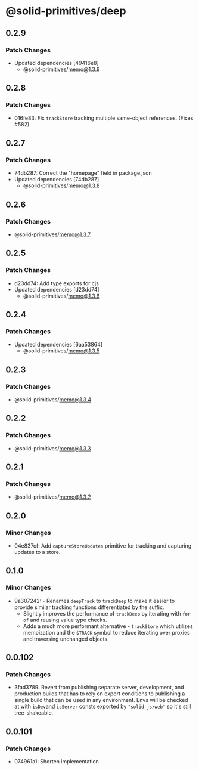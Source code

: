 # @solid-primitives/deep

## 0.2.9

### Patch Changes

- Updated dependencies [49416e8]
  - @solid-primitives/memo@1.3.9

## 0.2.8

### Patch Changes

- 016fe83: Fix `trackStore` tracking multiple same-object references. (Fixes #582)

## 0.2.7

### Patch Changes

- 74db287: Correct the "homepage" field in package.json
- Updated dependencies [74db287]
  - @solid-primitives/memo@1.3.8

## 0.2.6

### Patch Changes

- @solid-primitives/memo@1.3.7

## 0.2.5

### Patch Changes

- d23dd74: Add type exports for cjs
- Updated dependencies [d23dd74]
  - @solid-primitives/memo@1.3.6

## 0.2.4

### Patch Changes

- Updated dependencies [6aa53864]
  - @solid-primitives/memo@1.3.5

## 0.2.3

### Patch Changes

- @solid-primitives/memo@1.3.4

## 0.2.2

### Patch Changes

- @solid-primitives/memo@1.3.3

## 0.2.1

### Patch Changes

- @solid-primitives/memo@1.3.2

## 0.2.0

### Minor Changes

- 04e837cf: Add `captureStoreUpdates` primitive for tracking and capturing updates to a store.

## 0.1.0

### Minor Changes

- 9a307242: - Renames `deepTrack` to `trackDeep` to make it easier to provide similar tracking functions differentiated by the suffix.
  - Slightly improves the performance of `trackDeep` by iterating with `for of` and reusing value type checks.
  - Adds a much more performant alternative - `trackStore` which utilizes memoization and the `$TRACK` symbol to reduce iterating over proxies and traversing unchanged objects.

## 0.0.102

### Patch Changes

- 3fad3789: Revert from publishing separate server, development, and production builds that has to rely on export conditions
  to publishing a single build that can be used in any environment.
  Envs will be checked at with `isDev`and `isServer` consts exported by `"solid-js/web"` so it's still tree-shakeable.

## 0.0.101

### Patch Changes

- 074961a1: Shorten implementation
